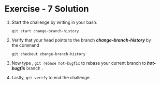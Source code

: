 # Exercise - 7 Solution

1. Start the challenge by writing in your bash:

   `git start change-branch-history`
2. Verify that your head points to the branch **_change-branch-history_** by the command 

    `git checkout change-branch-history`
3.  Now type , `git rebase hot-bugfix` to rebase your current branch to **_hot-bugfix_** branch .
4. Lastly, `git verify` to end the challenge.
